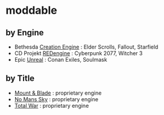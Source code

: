 # moddable

## by Engine

- Bethesda [Creation Engine](https://github.com/df15h-moddable/df15h-ce-public) : Elder Scrolls, Fallout, Starfield
- CD Projekt [REDengine](https://github.com/df15h-moddable/red) : Cyberpunk 2077, Witcher 3
- Epic [Unreal](https://github.com/df15h-moddable/unreal) : Conan Exiles, Soulmask

## by Title
  
- [Mount & Blade](https://github.com/df15h-moddable/mount-and-blade) : proprietary engine
- [No Mans Sky](https://github.com/df15h-moddable/no-mans-sky) : proprietary engine
- [Total War](https://github.com/df15h-moddable/total-war) : proprietary engine
